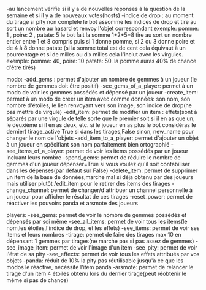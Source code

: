 -au lancement vérifie si il y a de nouvelles réponses à la question de la semaine et si il y a de nouveaux votes(hosts)
-indice de drop : au moment du tirage si pity non complète le bot assomme les indices de drop et tire au sort un nombre au hasard et renvoy l'objet correspondant exemple: pomme: 1 , poire: 2 , patate: 5
le bot fait la somme 1+2+5=8 tire au sort un nombre entier entre 1 et 8 compris puis si 1 donne pomme, si 2 ou 3 donne poire et de 4 à 8 donne patate
(si la somme total est de cent cela équivaut à un pourcentage et si de milles ou dix milles cela l'inclut avec les virgules. exemple: pomme: 40, poire: 10 patate: 50. la pomme auras 40% de chance d'être tirés)



modo:
-add_gems : permet d'ajouter un nombre de gemmes à un joueur (le nombre de gemmes doit être positif)
-see_gems_of_a_player: permet à un modo de voir les gemmes possédés et dépensé par un joueur
-create_item: permet à un modo de creer un item avec comme données: son nom, son nombre d'étoiles, le lien renvoyant vers son image, son indice de drop(ne pas mettre de virgule)
-edit_item: permet de modifier un item : effets(sont à séparés par une virgule de telle sorte que le premier soit si il en as que un, le deuxième si il en as deux, etc. si le joueur en as plus le bot considéras le dernier)
tirage_active True si dans les tirages,False sinon, new_name pour changer le nom de l'objets
-add_item_to_a_player: permet d'ajouter un objet à un joueur en spécifiant son nom parfaitement bien ortographié
-see_items_of_a_player: permet de voir les items possédés par un joueur incluant leurs nombre
-spend_gems: permet de réduire le nombre de gemmes d'un joueur dépenser=True si vous voulez qu'il soit contabiliser dans les dépenses(par défaut sur False)
-delete_item: permet de supprimer un item de la base de données,marche mal si déja obtenu par des joueurs mais utiliser plutôt /edit_item pour le retirer des items des tirages
-change_channel: permet de changer/d'attribuer un channel personnelle à un joueur pour afficher le résultat de ces tirages
-reset_power: permet de réactiver les pouvoirs panda et arsmote des joueurs

players:
-see_gems: permet de voir le nombre de gemmes possédés et dépensés par soi même
-see_all_items: permet de voir tous les items(le nom,les étoiles,l'indice de drop, et les effets)
-see_items: permet de voir ses items et leurs nombres
-tirage: permet de faire des tirages max 10 en dépensant 1 gemmes par tirages(ne marche pas si pas assez de gemmes)
-see_image_item: permet de voir l'image d'un item
-see_pity: permet de voir l'état de sa pity
-see_effects: permet de voir tous les effets attribués par vos objets
-panda: réduit de 10% la pity pas réutilisable jusqu'à ce que les modos le réactive, nécéssite l'item panda
-arsmote: permet de relancer le tirage d'un item 4 étoiles obtenu lors du dernier tirage(peut réobtenir le même si pas de chance)